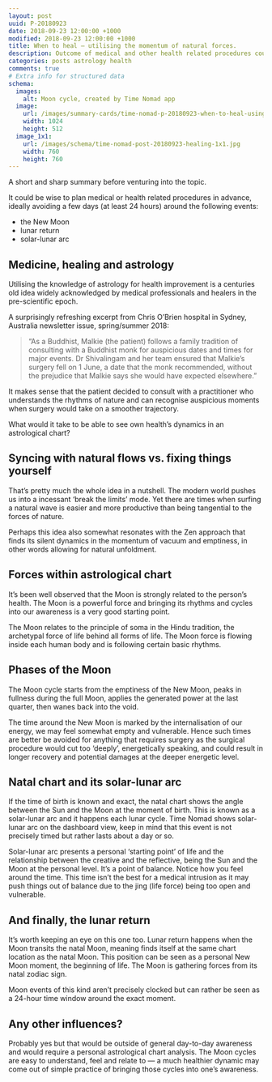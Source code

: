 ```yaml
---
layout: post
uuid: P-20180923
date: 2018-09-23 12:00:00 +1000
modified: 2018-09-23 12:00:00 +1000
title: When to heal — utilising the momentum of natural forces.
description: Outcome of medical and other health related procedures could benefit if planned and scheduled in advance. This approach allows for a better healing flow as being in sync with the dynamics of nature allows to ‘surf’ the momentum of natural forces in a situation when every bit of extra help is more than welcome.
categories: posts astrology health
comments: true
# Extra info for structured data
schema:
  images:
    alt: Moon cycle, created by Time Nomad app
  image:
    url: /images/summary-cards/time-nomad-p-20180923-when-to-heal-using-moon-cycle.jpg
    width: 1024
    height: 512
  image_1x1:
    url: /images/schema/time-nomad-post-20180923-healing-1x1.jpg
    width: 760
    height: 760
---
```


A short and sharp summary before venturing into the topic.

It could be wise to plan medical or health related procedures in advance, ideally avoiding a few days (at least 24 hours) around the following events:
- the New Moon
- lunar return
- solar-lunar arc

## Medicine, healing and astrology

Utilising the knowledge of astrology for health improvement is a centuries old idea widely acknowledged by medical professionals and healers in the pre-scientific epoch.

A surprisingly refreshing excerpt from Chris O’Brien hospital in Sydney, Australia newsletter issue, spring/summer 2018:

> “As a Buddhist, Malkie (the patient) follows a family tradition of consulting with a Buddhist monk for auspicious dates and times for major events. Dr Shivalingam and her team ensured that Malkie’s surgery fell on 1 June, a date that the monk recommended, without the prejudice that Malkie says she would have expected elsewhere.”

It makes sense that the patient decided to consult with a practitioner who understands the rhythms of nature and can recognise auspicious moments when surgery would take on a smoother trajectory. 

What would it take to be able to see own health’s dynamics in an astrological chart?

## Syncing with natural flows vs. fixing things yourself

That’s pretty much the whole idea in a nutshell. The modern world pushes us into a incessant ‘break the limits’ mode. Yet there are times when surfing a natural wave is easier and more productive than being tangential to the forces of nature.

Perhaps this idea also somewhat resonates with the Zen approach that finds its silent dynamics in the momentum of vacuum and emptiness, in other words allowing for natural unfoldment.

## Forces within astrological chart

It’s been well observed that the Moon is strongly related to the person’s health. The Moon is a powerful force and bringing its rhythms and cycles into our awareness is a very good starting point.

The Moon relates to the principle of soma in the Hindu tradition, the archetypal force of life behind all forms of life. The Moon force is flowing inside each human body and is following certain basic rhythms.

## Phases of the Moon

The Moon cycle starts from the emptiness of the New Moon, peaks in fullness during the full Moon, applies the generated power at the last quarter, then wanes back into the void.

The time around the New Moon is marked by the internalisation of our energy, we may feel somewhat empty and vulnerable. Hence such times are better be avoided for anything that requires surgery as the surgical procedure would cut too ‘deeply’, energetically speaking, and could result in longer recovery and potential damages at the deeper energetic level.

## Natal chart and its solar-lunar arc

If the time of birth is known and exact, the natal chart shows the angle between the Sun and the Moon at the moment of birth. This is known as a solar-lunar arc and it happens each lunar cycle. Time Nomad shows solar-lunar arc on the dashboard view, keep in mind that this event is not precisely timed but rather lasts about a day or so.

Solar-lunar arc presents a personal ‘starting point’ of life and the relationship between the creative and the reflective, being the Sun and the Moon at the personal level. It’s a point of balance. Notice how you feel around the time. This time isn’t the best for a medical intrusion as it may push things out of balance due to the jing (life force) being too open and vulnerable.

## And finally, the lunar return

It’s worth keeping an eye on this one too. Lunar return happens when the Moon transits the natal Moon, meaning finds itself at the same chart location as the natal Moon. This position can be seen as a personal New Moon moment, the beginning of life. The Moon is gathering forces from its natal zodiac sign.

Moon events of this kind aren’t precisely clocked but can rather be seen as a 24-hour time window around the exact moment.

## Any other influences?

Probably yes but that would be outside of general day-to-day awareness and would require a personal astrological chart analysis. The Moon cycles are easy to understand, feel and relate to — a much healthier dynamic may come out of simple practice of bringing those cycles into one’s awareness.

